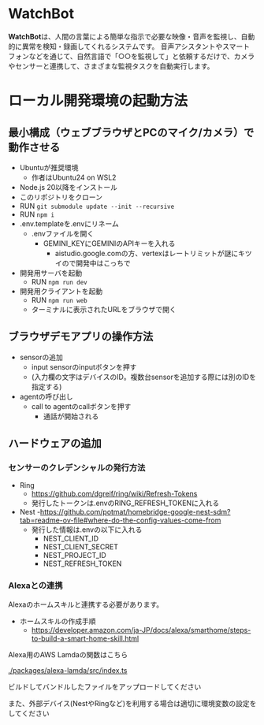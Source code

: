 # WatchBot

**WatchBot**は、人間の言葉による簡単な指示で必要な映像・音声を監視し、自動的に異常を検知・録画してくれるシステムです。
音声アシスタントやスマートフォンなどを通じて、自然言語で「○○を監視して」と依頼するだけで、カメラやセンサーと連携して、さまざまな監視タスクを自動実行します。

# ローカル開発環境の起動方法

## 最小構成（ウェブブラウザとPCのマイク/カメラ）で動作させる

- Ubuntuが推奨環境
    - 作者はUbuntu24 on WSL2
- Node.js 20以降をインストール
- このリポジトリをクローン
- RUN `git submodule update --init --recursive`
- RUN `npm i`
- .env.templateを.envにリネーム
    - .envファイルを開く
        - GEMINI_KEYにGEMINIのAPIキーを入れる
            - aistudio.google.comの方、vertexはレートリミットが謎にキツイので開発中はこっちで
- 開発用サーバを起動
    - RUN `npm run dev`
- 開発用クライアントを起動
    - RUN `npm run web`
    - ターミナルに表示されたURLをブラウザで開く

## ブラウザデモアプリの操作方法

- sensorの追加
    - input sensorのinputボタンを押す
    - (入力欄の文字はデバイスのID。複数台sensorを追加する際には別のIDを指定する)
- agentの呼び出し
    - call to agentのcallボタンを押す
        - 通話が開始される

## ハードウェアの追加

### センサーのクレデンシャルの発行方法

- Ring
  - https://github.com/dgreif/ring/wiki/Refresh-Tokens
  - 発行したトークンは.envのRING_REFRESH_TOKENに入れる
- Nest
  -https://github.com/potmat/homebridge-google-nest-sdm?tab=readme-ov-file#where-do-the-config-values-come-from
  - 発行した情報は.envの以下に入れる
    - NEST_CLIENT_ID
    - NEST_CLIENT_SECRET
    - NEST_PROJECT_ID
    - NEST_REFRESH_TOKEN

### Alexaとの連携

Alexaのホームスキルと連携する必要があります。

- ホームスキルの作成手順
    - https://developer.amazon.com/ja-JP/docs/alexa/smarthome/steps-to-build-a-smart-home-skill.html

Alexa用のAWS Lamdaの関数はこちら

[./packages/alexa-lamda/src/index.ts](./packages/alexa-lamda/src/index.ts)

ビルドしてバンドルしたファイルをアップロードしてください

また、外部デバイス(NestやRingなど)を利用する場合は適切に環境変数の設定をしてください
